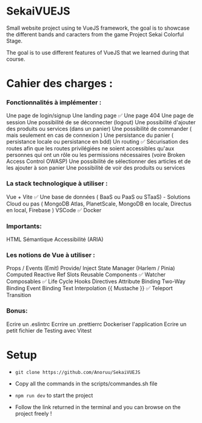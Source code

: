 # SekaiVUEJS

Small website project using te VueJS framework, the goal is to showcase the different bands and caracters from the game Project Sekai Colorful Stage.

The goal is to use different features of VueJS that we learned during that course.

# Cahier des charges :

### Fonctionnalités à implémenter :

Une page de login/signup 
Une landing page ✅
Une page 404
Une page de session 
Une possibilité de se déconnecter (logout)
Une possibilité d'ajouter des produits ou services (dans un panier)
Une possibilité de commander ( mais seulement en cas de connexion )
Une persistance du panier ( persistance locale ou persistance en bdd)
Un routing ✅
Sécurisation des routes afin que les routes privilégiées ne soient accessibles qu'aux personnes qui ont un rôle ou les permissions nécessaires (voire Broken Access Control OWASP) 
Une possibilité de sélectionner des articles et de les ajouter à son panier 
Une possibilité de voir des produits ou services 

### La stack technologique à utiliser :
Vue + Vite ✅
Une base de données ( BaaS ou PaaS ou STaaS) - Solutions Cloud ou pas ( MongoDB Atlas, PlanetScale,  MongoDB en locale, Directus en local,  Firebase ) 
VSCode ✅
Docker

### Importants:
HTML Sémantique 
Accessibilité (ARIA)

### Les notions de Vue à utiliser :

Props / Events (Emit)
Provide/ Inject
State Manager (Harlem / Pinia)
Computed 
Reactive
Ref
Slots
Reusable Components ✅
Watcher
Composables ✅
Life Cycle Hooks 
Directives 
Attribute Binding 
Two-Way Binding
Event Binding 
Text Interpolation {{ Mustache }} ✅
Teleport
Transition

### Bonus:
Ecrire un .eslintrc 
Ecrrire un .prettierrc
Dockeriser l'application 
Ecrire un petit fichier de Testing avec Vitest

# Setup

- `git clone https://github.com/Anoruu/SekaiVUEJS`

- Copy all the commands in the scripts/commandes.sh file

- `npm run dev`  to start the project

- Follow the link returned in the terminal and you can browse on the project freely !